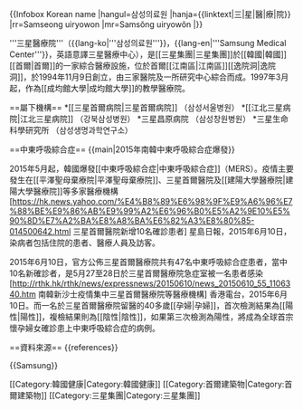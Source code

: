 {{Infobox Korean name
|hangul=삼성의료원
|hanja={{linktext|三|星|醫|療|院}}
|rr=Samseong uiryowon
|mr=Samsŏng uiryowŏn
|}}

'''三星醫療院'''（{{lang-ko|'''삼성의료원'''}}，{{lang-en|'''Samsung Medical Center'''}}，英語意譯三星醫療中心），是[[三星集團|三星集團]]於[[韓國|韓國]][[首爾|首爾]]的一家綜合醫療設施，位於首爾[[江南區|江南區]][[逸院洞|逸院洞]]，於1994年11月9日創立，由三家醫院及一所研究中心綜合而成。1997年3月起，作為[[成均館大學|成均館大學]]的教學醫療院。

==屬下機構==
*[[三星首爾病院|三星首爾病院]] （삼성서울병원）
*[[江北三星病院|江北三星病院]] （강북삼성병원）
*三星昌原病院 （삼성창원병원）
*三星生命科學研究所 （삼성생명과학연구소）

==中東呼吸綜合症==
{{main|2015年南韓中東呼吸綜合症爆發}}

2015年5月起，韓國爆發[[中東呼吸綜合症|中東呼吸綜合症]]（MERS）。疫情主要發生在[[平澤聖母棄療院|平澤聖母棄療院]]、三星首爾醫院及[[建陽大學醫療院|建陽大學醫療院]]等多家醫療機構<ref name="singtao1">[https://hk.news.yahoo.com/%E4%B8%89%E6%98%9F%E9%A6%96%E7%88%BE%E9%86%AB%E9%99%A2%E6%96%B0%E5%A2%9E10%E5%90%8D%E7%A2%BA%E8%A8%BA%E6%82%A3%E8%80%85-014500642.html 三星首爾醫院新增10名確診患者] 星島日報，2015年6月10日</ref>，染病者包括住院的患者、醫療人員及訪客。

2015年6月10日，官方公佈三星首爾醫療院共有47名中東呼吸綜合症患者，當中10名新確診者，是5月27至28日於三星首爾醫療院急症室被一名患者感染<ref name="rthk1">[http://rthk.hk/rthk/news/expressnews/20150610/news_20150610_55_1106340.htm 南韓新沙士疫情集中三星首爾醫療院等醫療機構] 香港電台，2015年6月10日</ref>。而一名於三星首爾醫療院留醫的40多歲[[孕婦|孕婦]]，首次檢測結果為[[陽性|陽性]]，複檢結果則為[[陰性|陰性]]，如果第三次檢測為陽性，將成為全球首宗懷孕婦女確診患上中東呼吸綜合症的病例<ref name="singtao1"/>。

==資料來源==
{{references}}

{{Samsung}}

[[Category:韓國健康|Category:韓國健康]]
[[Category:首爾建築物|Category:首爾建築物]]
[[Category:三星集團|Category:三星集團]]